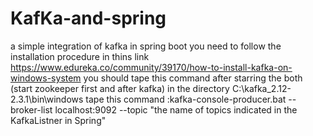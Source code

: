 # KafKa-and-spring
a simple integration of kafka in spring boot
you need to follow the installation procedure in thins link
https://www.edureka.co/community/39170/how-to-install-kafka-on-windows-system
you should tape this command after starring the both (start zookeeper first and after kafka)
in the directory C:\kafka_2.12-2.3.1\bin\windows tape this command :kafka-console-producer.bat --broker-list localhost:9092 --topic "the name of topics indicated in the KafkaListner in Spring"

